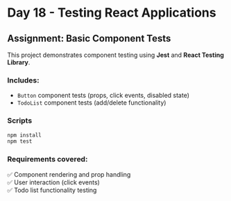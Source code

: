 # Day 18 - Testing React Applications

## Assignment: Basic Component Tests

This project demonstrates component testing using **Jest** and **React Testing Library**.

### Includes:
- `Button` component tests (props, click events, disabled state)
- `TodoList` component tests (add/delete functionality)

### Scripts
```bash
npm install
npm test
```

### Requirements covered:
✅ Component rendering and prop handling  
✅ User interaction (click events)  
✅ Todo list functionality testing
